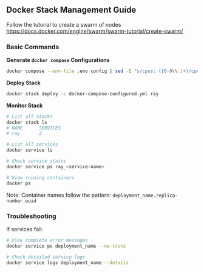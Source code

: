 ## Docker Stack Management Guide

Follow the tutorial to create a swarm of nodes
https://docs.docker.com/engine/swarm/swarm-tutorial/create-swarm/ 

### Basic Commands

**Generate `docker compose` Configurations**

<!-- generates the config > replaces the cpu number (12) to string ('12') > removes the first line > saves it to a file -->

```bash
docker compose --env-file .env config | sed -E "s/cpus: ([0-9\\.]+)/cpus: '\\1'/" | tail -n +2 > docker-compose-configured.yml
```

**Deploy Stack**
```bash
docker stack deploy -c docker-compose-configured.yml ray
```

**Monitor Stack**
```bash
# List all stacks
docker stack ls
# NAME      SERVICES
# ray       2

# List all services
docker service ls

# Check service status
docker service ps ray_<service-name>

# View running containers
docker ps
```
Note: Container names follow the pattern: `deployment_name.replica-number.uuid`

### Troubleshooting
If services fail:
```bash
# View complete error messages
docker service ps deployment_name --no-trunc

# Check detailed service logs
docker service logs deployment_name --details
```

